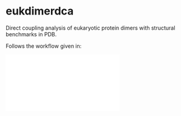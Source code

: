 # eukdimerdca
Direct coupling analysis of eukaryotic protein dimers with structural benchmarks in PDB.

Follows the workflow given in:

![](run_workflow_diagram.pdf)
